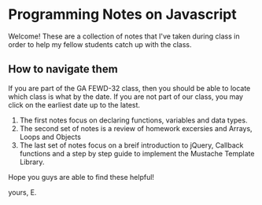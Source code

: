 # Programming Notes on Javascript
Welcome! These are a collection of notes that I've taken during class in order to help my fellow students catch up with the class. 
## How to navigate them 
If you are part of the GA FEWD-32 class, then you should be able to locate which class is what by the date. If you are not part of our class, you may click on the earliest date up to the latest. 
  1. The first notes focus on declaring functions, variables and data types. 
  2. The second set of notes is a review of homework excersies and Arrays, Loops and Objects 
  3. The last set of notes focus on a breif introduction to jQuery, Callback functions and a step by step guide to implement the Mustache Template Library. 
  
  Hope you guys are able to find these helpful! 
  
  yours, 
  E. 
